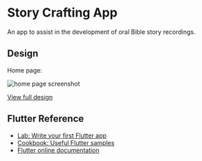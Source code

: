 # Story Crafting App

An app to assist in the development of oral Bible story recordings.

## Design
Home page: 

![home page screenshot](https://github.com/UpstreamCollective/story_crafting_app/blob/master/screenshots/home_page.png)

[View full design](https://xd.adobe.com/view/6740570e-748f-4aca-4661-bb776b392116-1171/)

## Flutter Reference


- [Lab: Write your first Flutter app](https://flutter.dev/docs/get-started/codelab)
- [Cookbook: Useful Flutter samples](https://flutter.dev/docs/cookbook)
- [Flutter online documentation](https://flutter.dev/docs)
